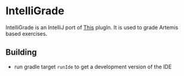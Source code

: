 # IntelliGrade

IntelliGrade is an IntelliJ port of [This](https://github.com/kit-sdq/programming-lecture-eclipse-artemis) plugIn. It is
used to grade Artemis based exercises.

## Building
- run gradle target `runIde` to get a development version of the IDE